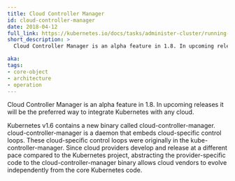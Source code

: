 ```yaml
---
title: Cloud Controller Manager
id: cloud-controller-manager
date: 2018-04-12
full_link: https://kubernetes.io/docs/tasks/administer-cluster/running-cloud-controller/
short_description: >
  Cloud Controller Manager is an alpha feature in 1.8. In upcoming releases it will be the preferred way to integrate Kubernetes with any cloud.

aka:
tags:
- core-object
- architecture
- operation
---
```

 Cloud Controller Manager is an alpha feature in 1.8. In upcoming releases it will be the preferred way to integrate Kubernetes with any cloud.

<!--more-->

Kubernetes v1.6 contains a new binary called cloud-controller-manager. cloud-controller-manager is a daemon that embeds cloud-specific control loops. These cloud-specific control loops were originally in the kube-controller-manager. Since cloud providers develop and release at a different pace compared to the Kubernetes project, abstracting the provider-specific code to the cloud-controller-manager binary allows cloud vendors to evolve independently from the core Kubernetes code.